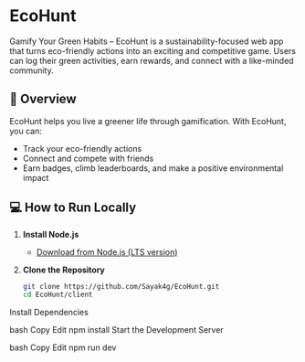 # EcoHunt

Gamify Your Green Habits – EcoHunt is a sustainability-focused web app that turns eco-friendly actions into an exciting and competitive game. Users can log their green activities, earn rewards, and connect with a like-minded community.

## 🌱 Overview

EcoHunt helps you live a greener life through gamification. With EcoHunt, you can:

- Track your eco-friendly actions
- Connect and compete with friends
- Earn badges, climb leaderboards, and make a positive environmental impact


## 💻 How to Run Locally

1. **Install Node.js**
   - [Download from Node.js (LTS version)](https://nodejs.org)

2. **Clone the Repository**
   ```bash
   git clone https://github.com/Sayak4g/EcoHunt.git
   cd EcoHunt/client
Install Dependencies

bash
Copy
Edit
npm install
Start the Development Server

bash
Copy
Edit
npm run dev

